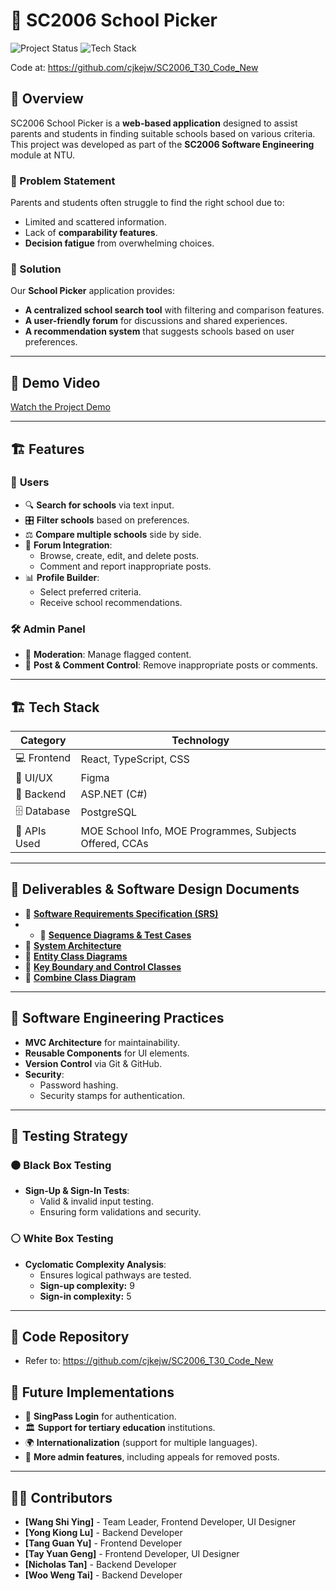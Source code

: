 # 🏫 SC2006 School Picker

![Project Status](https://img.shields.io/badge/Status-Completed-green)
![Tech Stack](https://img.shields.io/badge/Tech%20Stack-React%20%7C%20TypeScript%20%7C%20ASP.NET%20%7C%20PostgreSQL%20%7C%20CSS-blue)

Code at: https://github.com/cjkejw/SC2006_T30_Code_New

## 📌 Overview
SC2006 School Picker is a **web-based application** designed to assist parents and students in finding suitable schools based on various criteria. This project was developed as part of the **SC2006 Software Engineering** module at NTU.

### 🚀 Problem Statement
Parents and students often struggle to find the right school due to:
- Limited and scattered information.
- Lack of **comparability features**.
- **Decision fatigue** from overwhelming choices.

### 🎯 Solution
Our **School Picker** application provides:
- **A centralized school search tool** with filtering and comparison features.
- **A user-friendly forum** for discussions and shared experiences.
- **A recommendation system** that suggests schools based on user preferences.

---

## 🎥 Demo Video
[Watch the Project Demo](./Demo%20Video.mp4)

---

## 🏗️ Features
### 🏫 **Users**
- 🔍 **Search for schools** via text input.
- 🎛️ **Filter schools** based on preferences.
- ⚖️ **Compare multiple schools** side by side.
- 💬 **Forum Integration**:
  - Browse, create, edit, and delete posts.
  - Comment and report inappropriate posts.
- 📊 **Profile Builder**:
  - Select preferred criteria.
  - Receive school recommendations.

### 🛠 **Admin Panel**
- 🚩 **Moderation**: Manage flagged content.
- 🛑 **Post & Comment Control**: Remove inappropriate posts or comments.

---

## 🏗️ Tech Stack
| **Category**  | **Technology**  |
|--------------|----------------|
| 💻 Frontend  | React, TypeScript, CSS |
| 🎨 UI/UX  | Figma  |
| 🔧 Backend  | ASP.NET (C#) |
| 🗄️ Database | PostgreSQL |
| 🔌 APIs Used  | MOE School Info, MOE Programmes, Subjects Offered, CCAs |


---

## 📑 Deliverables & Software Design Documents
- 📌 **[Software Requirements Specification (SRS)](./Deliverables/Software%20Requirements%20Specification.pdf)**
- - 📌 **[Sequence Diagrams & Test Cases](./Deliverables/Sequence%20Diagrams%20and%20Test%20Cases.pdf)**
- 📌 **[System Architecture](./Deliverables/System%20Architecture.png)**
- 📌 **[Entity Class Diagrams](./Deliverables/Entity%20Class%20diagram.png)**
- 📌 **[Key Boundary and Control Classes](./Deliverables/key%20boundary%20and%20control%20classes.png)**
- 📌 **[Combine Class Diagram](./Deliverables/Combine%20Class%20Diagram.png)**

---

## 🔬 Software Engineering Practices
- **MVC Architecture** for maintainability.
- **Reusable Components** for UI elements.
- **Version Control** via Git & GitHub.
- **Security**:
  - Password hashing.
  - Security stamps for authentication.

---

## 🔎 Testing Strategy
### ⚫ Black Box Testing
- **Sign-Up & Sign-In Tests**:
  - Valid & invalid input testing.
  - Ensuring form validations and security.

### ⚪ White Box Testing
- **Cyclomatic Complexity Analysis**:
  - Ensures logical pathways are tested.
  - **Sign-up complexity:** 9
  - **Sign-in complexity:** 5

---

## 🚀 Code Repository
- Refer to: https://github.com/cjkejw/SC2006_T30_Code_New

## 🔮 Future Implementations

- 🔐 **SingPass Login** for authentication.
- 🏛 **Support for tertiary education** institutions.
- 🌍 **Internationalization** (support for multiple languages).
- 🔧 **More admin features**, including appeals for removed posts.

---

## 👩‍💻 Contributors

- **[Wang Shi Ying]** - Team Leader, Frontend Developer, UI Designer
- **[Yong Kiong Lu]** - Backend Developer
- **[Tang Guan Yu]** - Frontend Developer
- **[Tay Yuan Geng]** - Frontend Developer, UI Designer
- **[Nicholas Tan]** - Backend Developer
- **[Woo Weng Tai]** - Backend Developer



